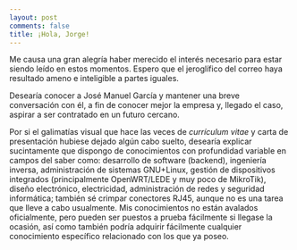 ```yaml
---
layout: post
comments: false
title: ¡Hola, Jorge!
---
```


Me causa una gran alegría haber merecido el interés necesario para estar siendo leído en estos momentos. Espero que el jeroglífico del correo haya resultado ameno e inteligible a partes iguales.

Desearía conocer a José Manuel García y mantener una breve conversación con él, a fin de conocer mejor la empresa y, llegado el caso, aspirar a ser contratado en un futuro cercano.

Por si el galimatías visual que hace las veces de _currículum vitae_ y carta de presentación hubiese dejado algún cabo suelto, desearía explicar sucintamente que dispongo de conocimientos con profundidad variable en campos del saber como: desarrollo de software (backend), ingeniería inversa, administración de sistemas GNU+Linux, gestión de dispositivos integrados (principalmente OpenWRT/LEDE y muy poco de MikroTik), diseño electrónico, electricidad, administración de redes y seguridad informática; también sé crimpar conectores RJ45, aunque no es una tarea que lleve a cabo usualmente. Mis conocimientos no están avalados oficialmente, pero pueden ser puestos a prueba fácilmente si llegase la ocasión, así como también podría adquirir fácilmente cualquier conocimiento específico relacionado con los que ya poseo.
